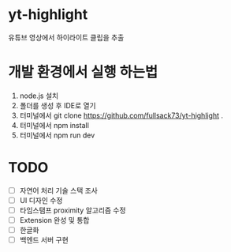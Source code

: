 # yt-highlight
 
 유튜브 영상에서 하이라이트 클립을 추출

# 개발 환경에서 실행 하는법

1. node.js 설치
2. 폴더를 생성 후 IDE로 열기
3. 터미널에서 git clone https://github.com/fullsack73/yt-highlight .
4. 터미널에서 npm install
5. 터미널에서 npm run dev

# TODO

- [ ] 자연어 처리 기술 스택 조사
- [ ] UI 디자인 수정
- [ ] 타임스탬프 proximity 알고리즘 수정
- [ ] Extension 완성 및 통합
- [ ] 한글화
- [ ] 백엔드 서버 구현